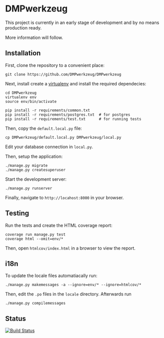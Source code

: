 DMPwerkzeug
===========

This project is currently in an early stage of development and by no means production ready.

More information will follow.


Installation
------------

First, clone the repository to a convenient place:

```
git clone https://github.com/DMPwerkzeug/DMPwerkzeug
```

Next, install create a [virtualenv](https://virtualenv.readthedocs.org) and install the required dependecies:

```
cd DMPwerkzeug
virtualenv env
source env/bin/activate

pip install -r requirements/common.txt
pip install -r requirements/postgres.txt  # for postgres
pip install -r requirements/test.txt      # for running tests
```

Then, copy the `default.local.py` file:

```
cp DMPwerkzeug/default.local.py DMPwerkzeug/local.py
```

Edit your database connection in `local.py`.

Then, setup the application:

```
./manage.py migrate
./manage.py createsuperuser
```

Start the development server:

```
./manage.py runserver
```

Finally, navigate to `http://locahost:8000` in your browser.


Testing
-------

Run the tests and create the HTML coverage report:

```
coverage run manage.py test
coverage html --omit=env/*
```

Then, open `htmlcov/index.html` in a browser to view the report.


i18n
----

To update the locale files automatiacally run:

```
./manage.py makemessages -a --ignore=env/* --ignore=htmlcov/*
```

Then, edit the `.po` files in the `locale` directory. Afterwards run

```
./manage.py compilemessages
```

Status
------

[![Build Status](https://travis-ci.org/DMPwerkzeug/DMPwerkzeug.svg?branch=master)](https://travis-ci.org/DMPwerkzeug/DMPwerkzeug)
